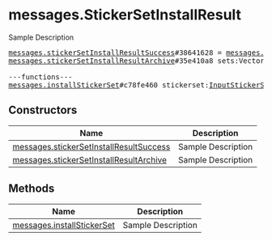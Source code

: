 # messages.StickerSetInstallResult

Sample Description

<pre>
<a href="../constructor/messages.stickerSetInstallResultSuccess">messages.stickerSetInstallResultSuccess</a>#38641628 = <a href="../type/messages.StickerSetInstallResult.md">messages.StickerSetInstallResult</a>;
<a href="../constructor/messages.stickerSetInstallResultArchive">messages.stickerSetInstallResultArchive</a>#35e410a8 sets:Vector&lt;<a href="../type/StickerSetCovered.md">StickerSetCovered</a>&gt; = <a href="../type/messages.StickerSetInstallResult.md">messages.StickerSetInstallResult</a>;

---functions---
<a href="../method/messages.installStickerSet">messages.installStickerSet</a>#c78fe460 stickerset:<a href="../type/InputStickerSet.md">InputStickerSet</a> archived:<a href="../type/Bool.md">Bool</a> = <a href="../type/messages.StickerSetInstallResult.md">messages.StickerSetInstallResult</a>;
</pre>

## Constructors

| Name | Description |
|------|-------------|
| [messages.stickerSetInstallResultSuccess](../constructor/messages.stickerSetInstallResultSuccess.md) | Sample Description |
| [messages.stickerSetInstallResultArchive](../constructor/messages.stickerSetInstallResultArchive.md) | Sample Description |

## Methods

| Name | Description |
|------|-------------|
| [messages.installStickerSet](../method/messages.installStickerSet.md) | Sample Description |
